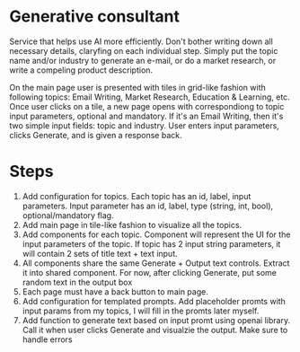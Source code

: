 # Generative consultant

Service that helps use AI more efficiently. Don't bother writing down all necessary details, claryfing on each individual step. Simply put the topic name and/or industry to generate an e-mail, or do a market research, or write a compeling product description.

On the main page user is presented with tiles in grid-like fashion with following topics: Email Writing, Market Research, Education & Learning, etc. Once user clicks on a tile, a new page opens with correspondiong to topic input parameters, optional and mandatory. If it's an Email Writing, then it's two simple input fields: topic and industry. User enters input parameters, clicks Generate, and is given a response back.

# Steps

1. Add configuration for topics. Each topic has an id, label, input parameters. Input parameter has an id, label, type (string, int, bool), optional/mandatory flag.
2. Add main page in tile-like fashion to visualize all the topics.
3. Add components for each topic. Component will represent the UI for the input parameters of the topic. If topic has 2 input string parameters, it will contain 2 sets of title text + text input.
4. All components share the same Generate + Output text controls. Extract it into shared component. For now, after clicking Generate, put some random text in the output box
5. Each page must have a back button to main page.
6. Add configuration for templated prompts. Add placeholder promts with input params from my topics, I will fill in the promts later myself.
7. Add function to generate text based on input promt using openai library. Call it when user clicks Generate and visualzie the output. Make sure to handle errors